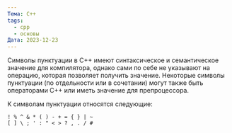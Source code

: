 ```yaml
---
Тема: C++
tags:
  - cpp
  - основы
Дата: 2023-12-23
---
```

Символы пунктуации в C++ имеют синтаксическое и семантическое значение для компилятора, однако сами по себе не указывают на операцию, которая позволяет получить значение. Некоторые символы пунктуации (по отдельности или в сочетании) могут также быть операторами C++ или иметь значение для препроцессора.

К символам пунктуации относятся следующие:
```
! % ^ & * ( ) - + = { } | ~
[ ] \ ; ' : " < > ? , . / #
```
